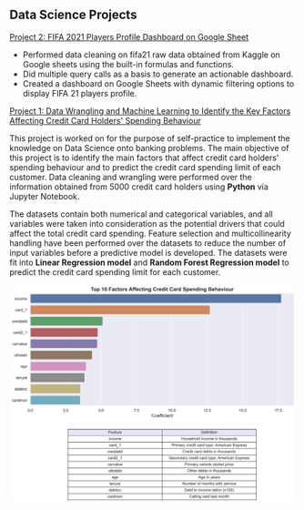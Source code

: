 ## Data Science Projects

[Project 2: FIFA 2021 Players Profile Dashboard on Google Sheet](https://docs.google.com/spreadsheets/d/1ujk8nREaUureSIEKrcKTwsewH97OZC72me9AVRrEv_I/edit#gid=1708546859)

- Performed data cleaning on fifa21 raw data obtained from Kaggle on Google sheets using the built-in formulas and functions.
- Did multiple query calls as a basis to generate an actionable dashboard.
- Created a dashboard on Google Sheets with dynamic filtering options to display FIFA 21 players profile.



[Project 1: Data Wrangling and Machine Learning to Identify the Key Factors Affecting Credit Card Holders' Spending Behaviour](https://github.com/nfiahmadfakhri/Data-Science-Projects/blob/main/Projects/Portfolio%20-%20Credit%20Card%20Spending%20Behaviour.ipynb)

This project is worked on for the purpose of self-practice to implement the knowledge on Data Science onto banking problems. The main objective of this project is to identify the main factors that affect credit card holders' spending behaviour and to predict the credit card spending limit of each customer. Data cleaning and wrangling were performed over the information obtained from 5000 credit card holders using __Python__ via Jupyter Notebook. 

The datasets contain both numerical and categorical variables, and all variables were taken into consideration as the potential drivers that could affect the total credit card spending. Feature selection and multicollinearity handling have been performed over the datasets to reduce the number of input variables before a predictive model is developed. The datasets were fit into __Linear Regression model__ and __Random Forest Regression model__ to predict the credit card spending limit for each customer.


<img src="Figures/Top 10 Factors Affecting Credit Card Total Spending.png?raw=true"/>

